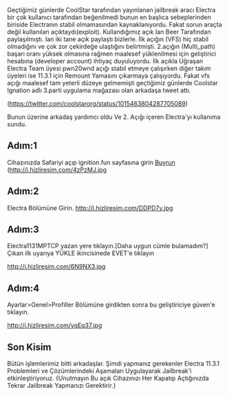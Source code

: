 Geçtiğimiz günlerde CoolStar tarafından yayınlanan jailbreak aracı Electra bir çok kullanıcı tarafından beğenilmedi bunun en başlıca sebeplerinden biriside Electranın stabil olmamasından kaynaklanıyordu. Fakat sorun araçta değil kullanılan açıktaydı(exploit).
Kullandığımız açık Ian Beer Tarafından paylaşılmıştı. Ian iki tane açık paylaştı bizlerle.
İlk açığın (VFS) hiç stabil olmadığını ve çok zor çekirdeğe ulaştığını belirtmişti. 2.açığın (Multi_path) başarı oranı yüksek olmasına rağmen maalesef yüklenilmesi için geliştirici hesabına (developer account) ihtiyaç duyuluyordu. İlk açıkla Uğraşan Electra Team üyesi pwn20wnd açığı stabil etmeye çalışırken diğer takım üyeleri ise 11.3.1 için Remount Yamasını çıkarmaya çalışıyordu. Fakat vfs açığı maalesef tam yeterli düzeye gelmemişti geçtiğimiz günlerde Coolstar Ignation adlı 3.parti uygulama mağazası olan arkadaşa tweet attı.

(https://twitter.com/coolstarorg/status/1015463804287705089)


Bunun üzerine arkadaş yardımcı oldu Ve 2. Açığı içeren Electra'yı kullanıma sundu.



## Adım:1
Cihazınızda Safariyi açıp ignition.fun sayfasına girin
[Buyrun](http://ignition.fun)
(http://i.hizliresim.com/4zPzMJ.jpg

## Adım:2
Electra Bölümüne Girin.
http://i.hizliresim.com/DDPD7y.jpg

## Adım:3
Electra1131MPTCP yazan yere tıklayın.[Daha uygun cümle bulamadım?]
Çıkan ilk uyarıya YÜKLE ikincisinede EVET'e tıklayın

http://i.hizliresim.com/6N9NX3.jpg

## Adım:4
Ayarlar>Genel>Profiller Bölümüne girdikten sonra bu geliştiriciye güven'e tıklayın.

http://i.hizliresim.com/yqEq37.jpg

## Son Kisim 
Bütün işlemlerimiz bitti arkadaşlar. Şimdi yapmanız gerekenler Electra 11.3.1 Problemleri ve Çözümlerindeki Aşamaları Uygulayarak Jailbreak'i etkinleştiriyoruz.
{Unutmayın Bu açık Cihazınızı Her Kapatıp Açtığınızda Tekrar Jailbreak Yapmanızı Gerektirir.}
